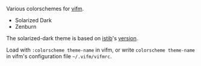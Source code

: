 Various colorschemes for [vifm](http://vifm.sourceforge.net/).
- Solarized Dark
- Zenburn

The solarized-dark theme is based on [istib](https://github.com/istib)'s [version](https://github.com/istib/dotfiles/blob/master/vifm/vifm-colors).

Load with `:colorscheme theme-name` in vifm, or write `colorscheme theme-name` in vifm's configuration file `~/.vifm/vifmrc`.
